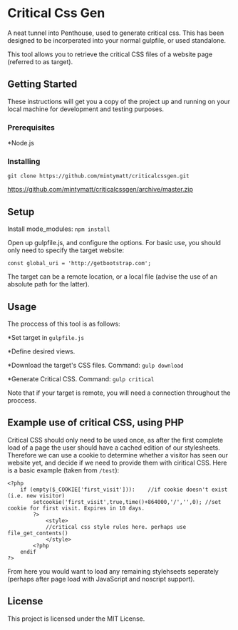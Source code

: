 # Critical Css Gen

A neat tunnel into Penthouse, used to generate critical css. This has been designed to be incorperated into your normal gulpfile, or used standalone.

This tool allows you to retrieve the critical CSS files of a website page (referred to as target).

## Getting Started

These instructions will get you a copy of the project up and running on your local machine for development and testing purposes.

### Prerequisites

*Node.js

### Installing

`git clone https://github.com/mintymatt/criticalcssgen.git`

https://github.com/mintymatt/criticalcssgen/archive/master.zip

## Setup

Install mode_modules: `npm install`

Open up gulpfile.js, and configure the options. For basic use, you should only need to specify the target website:

`const global_uri = 'http://getbootstrap.com';`

The target can be a remote location, or a local file (advise the use of an absolute path for the latter).

## Usage

The proccess of this tool is as follows:

*Set target in `gulpfile.js`

*Define desired views.

*Download the target's CSS files. Command: `gulp download`

*Generate Critical CSS.	Command: `gulp critical`


Note that if your target is remote, you will need a connection throughout the proccess.

## Example use of critical CSS, using PHP

Critical CSS should only need to be used once, as after the first complete load of a page the user should have a cached edition of our stylesheets. Therefore we can use a cookie to determine whether a visitor has seen our website yet, and decide if we need to provide them with ciritical CSS. Here is a basic example (taken from `/test`):

```
<?php
	if (empty($_COOKIE['first_visit'])):	//if cookie doesn't exist (i.e. new visitor)
		setcookie('first_visit',true,time()+864000,'/','',0); //set cookie for first visit. Expires in 10 days.
		?>
			<style>
			//critical css style rules here. perhaps use file_get_contents()
			</style>
		<?php
	endif
?>

```
From here you would want to load any remaining stylehseets seperately (perhaps after page load with JavaScript and noscript support).

## License

This project is licensed under the MIT License.
